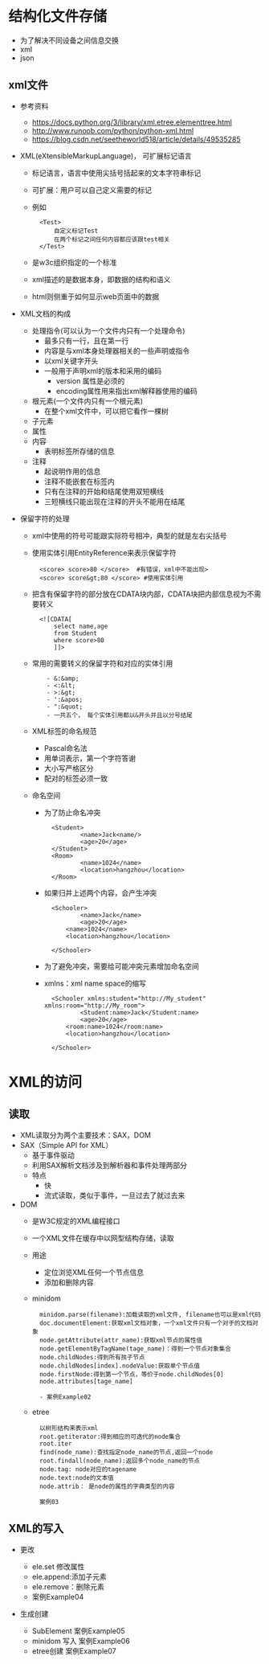 # 结构化文件存储
 - 为了解决不同设备之间信息交换
 - xml
 - json
 
## xml文件
 - 参考资料
    - https://docs.python.org/3/library/xml.etree.elementtree.html
    - http://www.runoob.com/python/python-xml.html
    - https://blog.csdn.net/seetheworld518/article/details/49535285
 - XML(eXtensibleMarkupLanguage)， 可扩展标记语言 
    - 标记语言，语言中使用尖括号括起来的文本字符串标记
    - 可扩展：用户可以自己定义需要的标记
    - 例如
            
            <Test>
                自定义标记Test
                在两个标记之间任何内容都应该跟test相关
            </Test>
            
    - 是w3c组织指定的一个标准
    - xml描述的是数据本身，即数据的结构和语义
    - html则侧重于如何显示web页面中的数据
    
 - XML文档的构成
    - 处理指令(可以认为一个文件内只有一个处理命令)
        - 最多只有一行，且在第一行
        - 内容是与xml本身处理器相关的一些声明或指令
        - 以xml关键字开头
        - 一般用于声明xml的版本和采用的编码
            - version 属性是必须的
            - encoding属性用来指出xml解释器使用的编码
    - 根元素(一个文件内只有一个根元素)
        - 在整个xml文件中，可以把它看作一棵树
    - 子元素
    - 属性
    - 内容
        - 表明标签所存储的信息
    - 注释
        - 起说明作用的信息
        - 注释不能嵌套在标签内
        - 只有在注释的开始和结尾使用双短横线
        - 三短横线只能出现在注释的开头不能用在结尾
        
 - 保留字符的处理
    - xml中使用的符号可能跟实际符号相冲，典型的就是左右尖括号
    - 使用实体引用EntityReference来表示保留字符
        
            <score> score>80 </score>  #有错误，xml中不能出现>
            <score> score&gt;80 </score> #使用实体引用
        
    - 把含有保留字符的部分放在CDATA块内部，CDATA块把内部信息视为不需要转义
            
            <![CDATA[
                select name,age
                from Student
                where score>80
                ]]>
              
    - 常用的需要转义的保留字符和对应的实体引用
    
              - &:&amp;
              - <:&lt;
              - >:&gt;
              - ':&apos;
              - ":&quot;
              - 一共五个， 每个实体引用都以&开头并且以分号结尾
              
    - XML标签的命名规范
        - Pascal命名法
        - 用单词表示，第一个字符答谢
        - 大小写严格区分
        - 配对的标签必须一致
        
    - 命名空间
        - 为了防止命名冲突
                
                <Student>
                        <name>Jack<name/>
                        <age>20</age>
                </Student>
                <Room>
                        <name>1024</name>
                        <location>hangzhou</location>
                </Room>
                
        - 如果归并上述两个内容，会产生冲突
                
                <Schooler>
                        <name>Jack</name>
                        <age>20</age>
                    <name>1024</name> 
                    <location>hangzhou</location>
                    
                </Schooler>        
        
        - 为了避免冲突，需要给可能冲突元素增加命名空间
        - xmlns：xml name space的缩写
        
                <Schooler xmlns:student="http://My_student" xmlns:room="http://My_room">
                        <Student:name>Jack</Student:name>
                        <age>20</age>
                    <room:name>1024</room:name> 
                    <location>hangzhou</location>
                    
                </Schooler>   
    
    
# XML的访问

## 读取
 - XML读取分为两个主要技术：SAX，DOM
 - SAX（Simple API for XML）
    - 基于事件驱动
    - 利用SAX解析文档涉及到解析器和事件处理两部分
    - 特点
        - 快
        - 流式读取，类似于事件，一旦过去了就过去来
 - DOM
    - 是W3C规定的XML编程接口
    - 一个XML文件在缓存中以网型结构存储，读取
    - 用途
        - 定位浏览XML任何一个节点信息
        - 添加和删除内容
        
    - minidom
            
            minidom.parse(filename):加载读取的xml文件, filename也可以是xml代码
            doc.documentElement:获取xml文档对象，一个xml文件只有一个对于的文档对象
            node.getAttribute(attr_name):获取xml节点的属性值
            node.getElementByTagName(tage_name)：得到一个节点对象集合
            node.childNodes:得到所有孩子节点
            node.childNodes[index].nodeValue:获取单个节点值
            node.firstNode:得到第一个节点，等价于node.childNodes[0]
            node.attributes[tage_name]
            
            - 案例Example02
        
    - etree
    
            以树形结构来表示xml
            root.getiterator:得到相应的可迭代的node集合
            root.iter
            find(node_name):查找指定node_name的节点,返回一个node
            root.findall(node_name):返回多个node_name的节点
            node.tag: node对应的tagename
            node.text:node的文本值
            node.attrib： 是node的属性的字典类型的内容
            
            案例03
 
## XML的写入
 - 更改
    - ele.set 修改属性
    - ele.append:添加子元素
    - ele.remove：删除元素
    - 案例Example04
    
 - 生成创建
    - SubElement 案例Example05
    - minidom 写入 案例Example06
    - etree创建 案例Example07
  